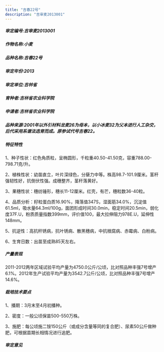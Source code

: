 ```yaml
---
title: "吉春22号"
description: "吉审麦2013001"
---
```

##### 审定编号:吉审麦2013001

##### 作物名称:小麦

##### 品种名称:吉春22号

##### 审定年份:2013

##### 审定单位:吉林省

##### 育种者:吉林省农业科学院

##### 申请者:吉林省农业科学院

##### 品种来源:2001年以外引材料龙麦26为母本，以小冰麦32为父本进行人工杂交，后代采用系谱法选育而成。原参试代号吉春22。

##### 特征特性
1、种子性状：红色角质粒，呈椭圆形，千粒重40.50-41.50克，容重788.00-798.71克/升。
2、植株性状：幼苗直立，叶片深绿色，分蘖力中等。株高98.7-101.9厘米。茎秆强韧性好，抗倒伏性强。成穗整齐，茎秆落黄好。
3、果穗性状：穗纺锤形，穗长11-12厘米。红壳，有芒，穗粒数36-40粒。
4、品质分析：籽粒蛋白质16.90%，降落值347S，湿面筋34.0%，沉淀值61.5ml，吸水量64.3ml/100g，面团形成时间30.0min，稳定时间20.5min，弱化度37F.U，粉质质量指数399mm，评价值100，最大拉伸阻力978E.U，延伸性148mm。
5、抗逆性：高抗秆锈病，抗叶锈病、散黑穗病，中抗根腐病、赤霉病、白粉病。
6、生育日数：出苗至成熟85天左右。

##### 产量表现
2011-2012两年区域试验平均产量为4750.0公斤/公顷，比对照品种丰强7号增产6.1%。2012年生产试验平均产量为3542.7公斤/公顷，比对照品种丰强7号增产14.6%。

##### 栽培技术要点
1、播期：3月末至4月初播种。
2、密度：一般公顷保苗500-550万株。
3、施肥：每公顷施二铵150公斤（或成分含量等同的复合肥）、尿素50公斤做种肥，可根据苗期长相情况进行追肥。


##### 审定意见

